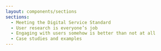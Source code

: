 ```yaml
---
layout: components/sections
sections:
  - Meeting the Digital Service Standard
  - User research is everyone’s job
  - Engaging with users somehow is better than not at all
  - Case studies and examples
---
```

